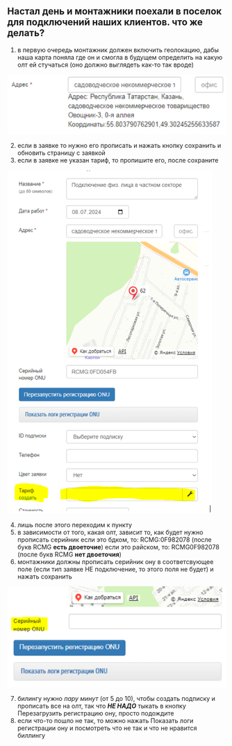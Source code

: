 ## Настал день и монтажники поехали в поселок для подключений наших клиентов. что же делать?

1. в первую очередь монтажник должен включить геолокацию, дабы наша карта поняла где он и смогла в будущем определить на какую олт ей стучаться (оно должно выглядеть как-то так вроде)

![autoregistration](../images/autoregistration/autoregistration_1.png)

2. если в заявке то нужно его прописать и нажать кнопку сохранить и обновить страницу с заявкой 
3. если в заявке не указан тариф, то пропишите его, после сохраните

![autoregistration](../images/autoregistration/autoregistration_2.png)

4. лишь после этого переходим к пункту 
5. в зависимости от того, какая олт, зависит то, как будет нужно прописать серийник
если это бдком, то: RCMG:0F982078 (после букв RCMG **есть двоеточие**)
если это райском, то: RCMG0F982078 (после букв RCMG **нет двоеточия**)
6. монтажники должны прописать серийник ону в соответсвующее поле (если тип заявке НЕ подключение, то этого поля не будет) и нажать сохранить

![autoregistration](../images/autoregistration/autoregistration_3.png)

7. билингу нужно *пару минут* (от 5 до 10), чтобы создать подписку и прописать все на олт, так что ***НЕ НАДО*** тыкать в кнопку Перезагрузить регистрацию ону, просто подождите
8. если что-то пошло не так, то можно нажать Показать логи регистрации ону и посмотреть что не так и что не нравится биллингу